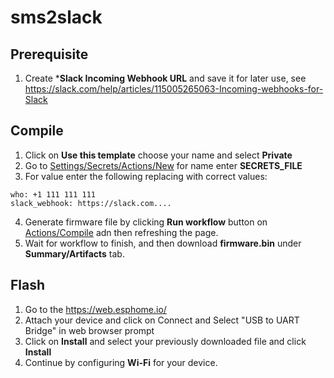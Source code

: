 # sms2slack

## Prerequisite

1. Create ***Slack Incoming Webhook URL** and save it for later use, see https://slack.com/help/articles/115005265063-Incoming-webhooks-for-Slack

## Compile

1. Click on **Use this template** choose your name and select **Private**
2. Go to [Settings/Secrets/Actions/New](../../settings/secrets/actions/new) for name enter **SECRETS_FILE**
3. For value enter the following replacing with correct values:
```
who: +1 111 111 111
slack_webhook: https://slack.com....
```
4. Generate firmware file by clicking **Run workflow** button on [Actions/Compile](../../actions/workflows/compile.yml) adn then refreshing the page.
5. Wait for workflow to finish, and then download **firmware.bin** under **Summary/Artifacts** tab.

## Flash
1. Go to the https://web.esphome.io/
2. Attach your device and click on Connect and Select "USB to UART Bridge" in web browser prompt
3. Click on **Install** and select your previously downloaded file and click **Install**
4. Continue by configuring **Wi-Fi** for your device.


